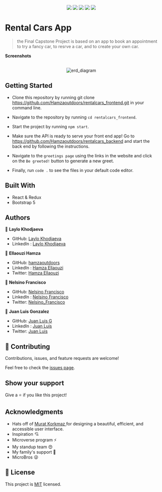 
<div align="center">
  <img src="https://img.shields.io/badge/react-%2320232a.svg?style=for-the-badge&logo=react&logoColor=%2361DAFB"/>   <img src="https://img.shields.io/badge/redux-%23593d88.svg?style=for-the-badge&logo=redux&logoColor=white"/> <img src="https://img.shields.io/badge/rails-%23CC0000.svg?style=for-the-badge&logo=ruby-on-rails&logoColor=white"/> <img src="https://img.shields.io/badge/bootstrap-%23563D7C.svg?style=for-the-badge&logo=bootstrap&logoColor=white"/> <img src="https://img.shields.io/badge/github-%23121011.svg?style=for-the-badge&logo=github&logoColor=white"/></div>


# Rental Cars App 

 > the Final Capstone Project is based on an app to book an appointment to try a fancy car, to resrve a car, and to create your own car.

**Screenshots**

</br>
 <div align="center">
    <img alt="erd_diagram" src="https://user-images.githubusercontent.com/80895497/152528759-e442c8ee-4a3e-4c83-91e5-66eb6e0aab4f.png">
</div>

## Getting Started

- Clone this repository by running git clone https://github.com/Hamzaoutdoors/rentalcars_frontend.git in your command line.

- Navigate to the repository by running `cd rentalcars_frontend`.

- Start the project by running `npm start`.

- Make sure the API is ready to serve your front end app! Go to https://github.com/Hamzaoutdoors/rentalcars_backend and start the back end by following the instructions.

- Navigate to the `greetings page` using the links in the website and click on the `Be greeted!` button to generate a new greet.

- Finally, run `code .` to see the files in your default code editor.

## Built With

 - React & Redux
 - Bootstrap 5
 
## Authors

👤 **Laylo Khodjaeva**

- GitHub: [Laylo Khodjaeva](https://github.com/Laylo309)
- LinkedIn : [Laylo Khodjaeva]()

👤 **Ellaouzi Hamza**

- GitHub: [hamzaoutdoors](https://github.com/Hamzaoutdoors)
- LinkedIn : [Hamza Ellaouzi](https://www.linkedin.com/in/hamza-ellaouzi-137a45b8/)
- Twitter: [Hamza Ellaouzi](https://twitter.com/EllaouziHamza)

👤 **Nelsino Francisco**

- GitHub: [Nelsino Francisco](https://github.com/nelsinofrancisco)
- LinkedIn : [Nelsino Francisco]()
- Twitter: [Nelsino_Francisco]()

👤 **Juan Luis Gonzalez**

- GitHub: [Juan Luis G](https://github.com/JbirdL86)
- LinkedIn : [Juan Luis]()
- Twitter: [Juan Luis]()

## 🤝 Contributing

Contributions, issues, and feature requests are welcome!

Feel free to check the [issues page](https://github.com/Hamzaoutdoors/rentalcars_frontend/issues).

## Show your support

Give a ⭐️ if you like this project!

## Acknowledgments
- Hats off of [Murat Korkmaz ](https://www.behance.net/muratk) for designing a beautiful, efficient, and accessible user interface.
- Inspiration 💘
- Microverse program ⚡
- My standup team 😍
- My family's support 🙌
- MicroBros 😜

## 📝 License

This project is [MIT](https://github.com/Hamzaoutdoors/rentalcars_frontend/blob/dev/LICENSE.md) licensed.

